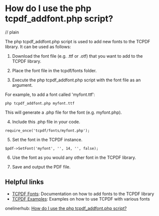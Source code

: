 # How do I use the php tcpdf_addfont.php script?
// plain

The php tcpdf_addfont.php script is used to add new fonts to the TCPDF library. It can be used as follows:

1. Download the font file (e.g. .ttf or .otf) that you want to add to the TCPDF library.

2. Place the font file in the tcpdf/fonts folder.

3. Execute the php tcpdf_addfont.php script with the font file as an argument.

For example, to add a font called 'myfont.ttf':

```
php tcpdf_addfont.php myfont.ttf
```

This will generate a .php file for the font (e.g. myfont.php).

4. Include this .php file in your code.

```
require_once('tcpdf/fonts/myfont.php');
```

5. Set the font in the TCPDF instance.

```
$pdf->SetFont('myfont', '', 14, '', false);
```

6. Use the font as you would any other font in the TCPDF library.

7. Save and output the PDF file.

## Helpful links

- [TCPDF Fonts](https://tcpdf.org/fonts/): Documentation on how to add fonts to the TCPDF library
- [TCPDF Examples](https://tcpdf.org/examples/): Examples on how to use TCPDF with various fonts

onelinerhub: [How do I use the php tcpdf_addfont.php script?](https://onelinerhub.com/php-tcpdf/how-do-i-use-the-php-tcpdf-addfont-php-script)